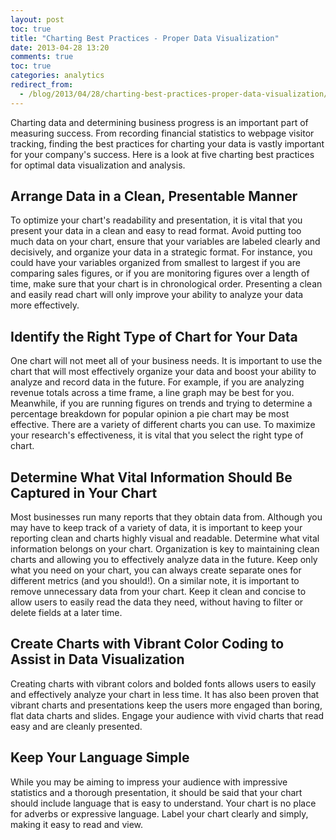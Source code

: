 ```yaml
---
layout: post
toc: true
title: "Charting Best Practices - Proper Data Visualization"
date: 2013-04-28 13:20
comments: true
toc: true
categories: analytics
redirect_from:
  - /blog/2013/04/28/charting-best-practices-proper-data-visualization/
---
```



Charting data and determining business progress is an important part of measuring success. From recording financial statistics to webpage visitor tracking, finding the best practices for charting your data is vastly important for your company's success. Here is a look at five charting best practices for optimal data visualization and analysis.

## Arrange Data in a Clean, Presentable Manner</strong>

To optimize your chart's readability and presentation, it is vital that you present your data in a clean and easy to read format. Avoid putting too much data on your chart, ensure that your variables are labeled clearly and decisively, and organize your data in a strategic format. For instance, you could have your variables organized from smallest to largest if you are comparing sales figures, or if you are monitoring figures over a length of time, make sure that your chart is in chronological order. Presenting a clean and easily read chart will only improve your ability to analyze your data more effectively.

## Identify the Right Type of Chart for Your Data

One chart will not meet all of your business needs. It is important to use the chart that will most effectively organize your data and boost your ability to analyze and record data in the future. For example, if you are analyzing revenue totals across a time frame, a line graph may be best for you. Meanwhile, if you are running figures on trends and trying to determine a percentage breakdown for popular opinion a pie chart may be most effective. There are a variety of different charts you can use. To maximize your research's effectiveness, it is vital that you select the right type of chart.

## Determine What Vital Information Should Be Captured in Your Chart

Most businesses run many reports that they obtain data from. Although you may have to keep track of a variety of data, it is important to keep your reporting clean and charts highly visual and readable. Determine what vital information belongs on your chart. Organization is key to maintaining clean charts and allowing you to effectively analyze data in the future. Keep only what you need on your chart, you can always create separate ones for different metrics (and you should!). On a similar note, it is important to remove unnecessary data from your chart. Keep it clean and concise to allow users to easily read the data they need, without having to filter or delete fields at a later time.

## Create Charts with Vibrant Color Coding to Assist in Data Visualization

Creating charts with vibrant colors and bolded fonts allows users to easily and effectively analyze your chart in less time. It has also been proven that vibrant charts and presentations keep the users more engaged than boring, flat data charts and slides. Engage your audience with vivid charts that read easy and are cleanly presented.

## Keep Your Language Simple

While you may be aiming to impress your audience with impressive statistics and a thorough presentation, it should be said that your chart should include language that is easy to understand. Your chart is no place for adverbs or expressive language. Label your chart clearly and simply, making it easy to read and view.
